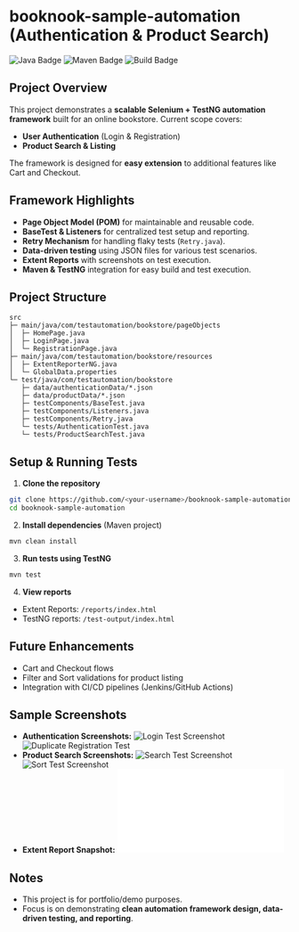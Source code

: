# booknook-sample-automation (Authentication & Product Search)

![Java Badge](https://img.shields.io/badge/Java-21-blue) ![Maven Badge](https://img.shields.io/badge/Maven-3.9.3-blue) ![Build Badge](https://img.shields.io/badge/Build-Passing-brightgreen)

## Project Overview

This project demonstrates a **scalable Selenium + TestNG automation framework** built for an online bookstore. Current scope covers:

* **User Authentication** (Login & Registration)
* **Product Search & Listing**

The framework is designed for **easy extension** to additional features like Cart and Checkout.

## Framework Highlights

* **Page Object Model (POM)** for maintainable and reusable code.
* **BaseTest & Listeners** for centralized test setup and reporting.
* **Retry Mechanism** for handling flaky tests (`Retry.java`).
* **Data-driven testing** using JSON files for various test scenarios.
* **Extent Reports** with screenshots on test execution.
* **Maven & TestNG** integration for easy build and test execution.

## Project Structure

```
src
├─ main/java/com/testautomation/bookstore/pageObjects
│  ├─ HomePage.java
│  ├─ LoginPage.java
│  └─ RegistrationPage.java
├─ main/java/com/testautomation/bookstore/resources
│  ├─ ExtentReporterNG.java
│  └─ GlobalData.properties
└─ test/java/com/testautomation/bookstore
   ├─ data/authenticationData/*.json
   ├─ data/productData/*.json
   ├─ testComponents/BaseTest.java
   ├─ testComponents/Listeners.java
   ├─ testComponents/Retry.java
   └─ tests/AuthenticationTest.java
   └─ tests/ProductSearchTest.java
```

## Setup & Running Tests

1. **Clone the repository**

```bash
git clone https://github.com/<your-username>/booknook-sample-automation.git
cd booknook-sample-automation
```

2. **Install dependencies** (Maven project)

```bash
mvn clean install
```

3. **Run tests using TestNG**

```bash
mvn test
```

4. **View reports**

* Extent Reports: `/reports/index.html`
* TestNG reports: `/test-output/index.html`

## Future Enhancements

* Cart and Checkout flows
* Filter and Sort validations for product listing
* Integration with CI/CD pipelines (Jenkins/GitHub Actions)

## Sample Screenshots

* **Authentication Screenshots:**
  ![Login Test Screenshot](reports/registerValidUserTest.png)
  ![Duplicate Registration Test](reports/registerWithDuplicateEmailTest.png)
* **Product Search Screenshots:**
  ![Search Test Screenshot](reports/selectProductByValidSearchTest.png)
  ![Sort Test Screenshot](reports/sortProductListTest.png)
* **Extent Report Snapshot:**
  ![Extent Report](reports/index.html)

## Notes

* This project is for portfolio/demo purposes.
* Focus is on demonstrating **clean automation framework design, data-driven testing, and reporting**.

